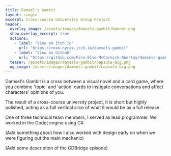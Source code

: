 ```yaml
---
title: Damsel's Gambit
layout: single
excerpt: Cross-course University Group Project
header:
  overlay_image: /assets/images/damsels-gambit/banner.png
  show_overlay_excerpt: true
  actions:
    - label: "View on Itch.io"
      url: "https://roxo-hyrax.itch.io/damsels-gambit"
    - label: "View on Github"
      url: "https://github.com/Finn-Else-McCormick-Abertay/damsels-gambit"
  teaser: /assets/images/damsels-gambit/capsule-big.png
  og_image: /assets/images/damsels-gambit/capsule-big.png
---
```


Damsel's Gambit is a cross between a visual novel and a card game, where you combine 'topic' and 'action' cards to instigate conversations and affect characters' opinions of you.

The result of a cross-course university project, it is short but highly polished, acting as a full vertical slice of what it would be as a full release.

One of three technical team members, I served as lead programmer. We worked in the Godot engine using C#.

(Add something about how I also worked with design early on when we were figuring out the main mechanic)

(Add some description of the GDBridge episode)